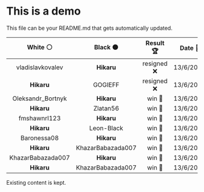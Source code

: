 # This is a demo

This file can be your README.md that gets automatically updated.

<!--START_SECTION:chessStats-->
<!-- Automatically generated with https://github.com/Balastrong/chess-stats-action -->

| White ⚪ | Black ⚫ | Result 🏆 | Date 📅 | Position 🗺️ |
|:---:|:---:|:---:|:---:|:---:|
| vladislavkovalev | **Hikaru** | resigned ❌ | 13/6/2023 | <a href="http://www.ee.unb.ca/cgi-bin/tervo/fen.pl?select=4k3/R7/8/2N5/5p2/1r5P/5PP1/6K1 b - -">Link</a> |
| **Hikaru** | GOGIEFF | resigned ❌ | 13/6/2023 | <a href="http://www.ee.unb.ca/cgi-bin/tervo/fen.pl?select=8/1B1P3p/R5p1/p7/1b4P1/4kp2/8/3r2K1 w - -">Link</a> |
| Oleksandr_Bortnyk | **Hikaru** | win 🥇 | 13/6/2023 | <a href="http://www.ee.unb.ca/cgi-bin/tervo/fen.pl?select=8/8/p7/7p/4k2P/1K6/8/8 w - -">Link</a> |
| **Hikaru** | Zlatan56 | win 🥇 | 13/6/2023 | <a href="http://www.ee.unb.ca/cgi-bin/tervo/fen.pl?select=3r4/1R1Pk2p/P7/8/4pP2/4p3/7P/4K3 b - -">Link</a> |
| fmshawnrl123 | **Hikaru** | win 🥇 | 13/6/2023 | <a href="http://www.ee.unb.ca/cgi-bin/tervo/fen.pl?select=8/8/6p1/5bk1/1r5p/R4K1P/6P1/8 w - -">Link</a> |
| **Hikaru** | Leon-Black | win 🥇 | 13/6/2023 | <a href="http://www.ee.unb.ca/cgi-bin/tervo/fen.pl?select=8/2b5/6P1/3k1p1p/3N1P2/5K2/8/8 b - -">Link</a> |
| Baronessa08 | **Hikaru** | win 🥇 | 13/6/2023 | <a href="http://www.ee.unb.ca/cgi-bin/tervo/fen.pl?select=5B2/p1kb3R/3pr1p1/1pp2p2/5P2/4P3/P3n1P1/2R3K1 w - -">Link</a> |
| **Hikaru** | KhazarBabazada007 | win 🥇 | 13/6/2023 | <a href="http://www.ee.unb.ca/cgi-bin/tervo/fen.pl?select=r5k1/1p2qpbp/p2Pp1p1/1P3n2/P1QP1B2/8/4NPPP/2RR2K1 b - -">Link</a> |
| KhazarBabazada007 | **Hikaru** | win 🥇 | 13/6/2023 | <a href="http://www.ee.unb.ca/cgi-bin/tervo/fen.pl?select=8/1p2k1b1/p7/P4Q2/1P6/2q5/2K5/8 w - -">Link</a> |
| **Hikaru** | KhazarBabazada007 | win 🥇 | 13/6/2023 | <a href="http://www.ee.unb.ca/cgi-bin/tervo/fen.pl?select=5r1k/ppbq3p/5p1N/7Q/3pPP2/3P1R2/PP5P/6K1 b - -">Link</a> |

<!--END_SECTION:chessStats-->

Existing content is kept.
